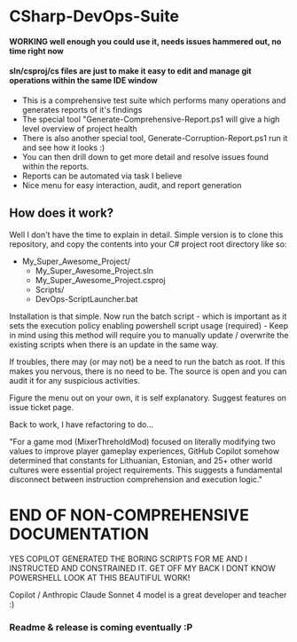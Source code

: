# CSharp-DevOps-Suite

#### WORKING well enough you could use it, needs issues hammered out, no time right now

#### sln/csproj/cs files are just to make it easy to edit and manage git operations within the same IDE window

- This is a comprehensive test suite which performs many operations and generates reports of it's findings
- The special tool "Generate-Comprehensive-Report.ps1 will give a high level overview of project health
- There is also another special tool, Generate-Corruption-Report.ps1 run it and see how it looks :)
- You can then drill down to get more detail and resolve issues found within the reports.
- Reports can be automated via task I believe
- Nice menu for easy interaction, audit, and report generation

## How does it work?
Well I don't have the time to explain in detail. Simple version is to clone this repository, 
and copy the contents into your C# project root directory like so:
- My_Super_Awesome_Project/
  - My_Super_Awesome_Project.sln
  - My_Super_Awesome_Project.csproj
  - Scripts/
  - DevOps-ScriptLauncher.bat
 
Installation is that simple. Now run the batch script - which is important as it sets the execution
policy enabling powershell script usage (required) - Keep in mind using this method will require you
to manually update / overwrite the existing scripts when there is an update in the same way.

If troubles, there may (or may not) be a need to run the batch as root. If this makes you nervous,
there is no need to be. The source is open and you can audit it for any suspicious activities.

Figure the menu out on your own, it is self explanatory. Suggest features on issue ticket page.

Back to work, I have refactoring to do...

"For a game mod (MixerThreholdMod) focused on literally modifying two values to improve player gameplay experiences, GitHub Copilot somehow determined that constants for Lithuanian, Estonian, and 25+ other world cultures were essential project requirements. This suggests a fundamental disconnect between instruction comprehension and execution logic."

# END OF NON-COMPREHENSIVE DOCUMENTATION

YES COPILOT GENERATED THE BORING SCRIPTS FOR ME AND I INSTRUCTED AND CONSTRAINED IT.
GET OFF MY BACK I DONT KNOW POWERSHELL LOOK AT THIS BEAUTIFUL WORK!

Copilot / Anthropic Claude Sonnet 4 model is a great developer and teacher :)

### Readme & release is coming eventually :P
